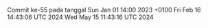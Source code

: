 Commit ke-55 pada tanggal Sun Jan 01 14:00 2023 +0100
Fri Feb 16 14:43:06 UTC 2024
Wed May 15 11:43:16 UTC 2024
